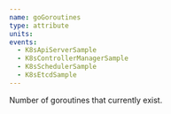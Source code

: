 ```yaml
---
name: goGoroutines
type: attribute
units:
events:
  - K8sApiServerSample
  - K8sControllerManagerSample
  - K8sSchedulerSample
  - K8sEtcdSample
---
```


Number of goroutines that currently exist.